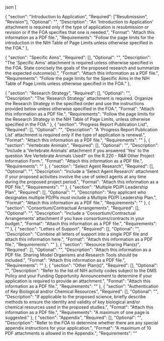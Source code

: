 <!-- 
R-Grant scrapping Notes
Required for all grant types - use ALL or list all
if there are no requirements (e.g. optional) do not insert
Scrape contents section - this has some requirements and has details on what is expected. link below has good detail on the sections. do we want to deal with expectations? if so how?
https://grants.nih.gov/grants/how-to-apply-application-guide/forms-e/general/g.400-phs-398-research-plan-form.htm
Scrape for type specific requirements (new, resubmission, renewal, etc). when these are mentioned it is for a requirement
 -->
<!-- PDF https://grants.nih.gov/grants/how-to-apply-application-guide/forms-i/research-forms-i.pdf -->
<!-- PDF https://grants.nih.gov/grants/how-to-apply-application-guide/forms-e/general/g.400-phs-398-research-plan-form.htm -->
<!-- used FOA consistently, NOFO (grant opportinity) used in PDF -->
<!-- Add field to grant sections to capture the description -->
<!-- Page limits come from the NIH Table of Page Limits unless otherwise specified in the opportunity, don't use this for the page limits -->
<!-- For format just list accepted file types -->
json
[
  <!-- required for grant types resubmission or revision - need to look for key words like application types for creating requirements-->
  <!-- optional for other types - look for key words only required for, do not create requirement unless it specifically applies to something -->
  <!-- can be over ridden by notices of funding opportunities (NOFOs - grant opportunity rules) -->
  <!-- not allowed for new or renewal grant types -->
  <!-- missed resubmission and revision specifics -->
  {
    "section": "Introduction to Application",
    "Required": ["Resubmission", "Revision"],
    "Optional": "",
    "Description": "An 'Introduction to Application' attachment is required only if the type of application is resubmission or revision or if the FOA specifies that one is needed.",
    "Format": "Attach this information as a PDF file.",
    "Requirements": "Follow the page limits for the introduction in the NIH Table of Page Limits unless otherwise specified in the FOA."
  },
  <!-- Required for all grant types - use ALL or list all? -->
  <!-- can be over ridden by notices of funding opportunities (NOFOs - grant opportunity rules) -->
  <!-- missed no url or hyperlinks may not be used -->
  {
    "section": "Specific Aims",
    "Required": [],
    "Optional": "",
    "Description": "The 'Specific Aims' attachment is required unless otherwise specified in the FOA. State concisely the goals of the proposed research and summarize the expected outcome(s).",
    "Format": "Attach this information as a PDF file.",
    "Requirements": "Follow the page limits for the Specific Aims in the NIH Table of Page Limits unless otherwise specified in the FOA."
  },
  <!-- Required for all grant types - use ALL or list all? -->
  <!-- missed no url or hyperlinks may not be used -->
  <!-- missed Cite published experimental details in the Research Strategy attachment and provide the full reference in R.220 -->
  {
    "section": "Research Strategy",
    "Required": [],
    "Optional": "",
    "Description": "The 'Research Strategy' attachment is required. Organize the Research Strategy in the specified order and use the instructions provided below unless otherwise specified in the FOA.",
    "Format": "Attach this information as a PDF file.",
    "Requirements": "Follow the page limits for the Research Strategy in the NIH Table of Page Limits, unless otherwise specified in the FOA."
  },
  {
    "section": "Progress Report Publication List",
    "Required": [],
    "Optional": "",
    "Description": "A 'Progress Report Publication List' attachment is required only if the type of application is renewal.",
    "Format": "Attach this information as a PDF file.",
    "Requirements": ""
  },
  {
    "section": "Vertebrate Animals",
    "Required": [],
    "Optional": "",
    "Description": "Include a 'Vertebrate Animals' attachment if you answered 'Yes' to the question 'Are Vertebrate Animals Used?' on the R.220 - R&R Other Project Information Form.",
    "Format": "Attach this information as a PDF file.",
    "Requirements": ""
  },
  {
    "section": "Select Agent Research",
    "Required": [],
    "Optional": "",
    "Description": "Include a 'Select Agent Research' attachment if your proposed activities involve the use of select agents at any time during the proposed project period.",
    "Format": "Attach this information as a PDF file.",
    "Requirements": ""
  },
  {
    "section": "Multiple PD/PI Leadership Plan",
    "Required": [],
    "Optional": "",
    "Description": "Any applicant who designates multiple PD/PIs must include a Multiple PD/PI Leadership Plan.",
    "Format": "Attach this information as a PDF file.",
    "Requirements": ""
  },
  {
    "section": "Consortium/Contractual Arrangements",
    "Required": [],
    "Optional": "",
    "Description": "Include a 'Consortium/Contractual Arrangements' attachment if you have consortiums/contracts in your budget.",
    "Format": "Attach this information as a PDF file.",
    "Requirements": ""
  },
  {
    "section": "Letters of Support",
    "Required": [],
    "Optional": "",
    "Description": "Combine all letters of support into a single PDF file and attach this information here.",
    "Format": "Attach this information as a PDF file.",
    "Requirements": ""
  },
  {
    "section": "Resource Sharing Plan(s)",
    "Required": [],
    "Optional": "",
    "Description": "Attach this information as a PDF file. Sharing Model Organisms and Research Tools should be included.",
    "Format": "Attach this information as a PDF file.",
    "Requirements": ""
  },
  {
    "section": "Other Plan(s)",
    "Required": [],
    "Optional": "",
    "Description": "Refer to the list of NIH activity codes subject to the DMS Policy and your Funding Opportunity Announcement to determine if your application is required to provide an attachment.",
    "Format": "Attach this information as a PDF file.",
    "Requirements": ""
  },
  {
    "section": "Authentication of Key Biological and/or Chemical Resources",
    "Required": [],
    "Optional": "",
    "Description": "If applicable to the proposed science, briefly describe methods to ensure the identity and validity of key biological and/or chemical resources used in the proposed studies.",
    "Format": "Attach this information as a PDF file.",
    "Requirements": "A maximum of one page is suggested."
  },
  {
    "section": "Appendix",
    "Required": [],
    "Optional": "",
    "Description": "Refer to the FOA to determine whether there are any special appendix instructions for your application.",
    "Format": "A maximum of 10 PDF attachments is allowed in the Appendix.",
    "Requirements": ""